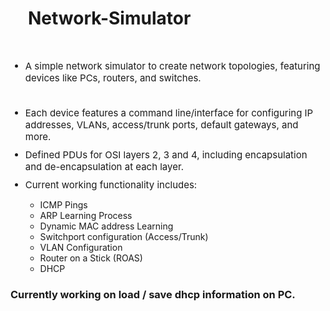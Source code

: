 <h1>&emsp;Network-Simulator</h1> <br>

<ul>

<li style="font-size:15px; margin:10px 0;"> A simple network simulator to create network topologies, featuring devices like PCs, routers, and switches. </li> <br>
<li style="font-size:15px; margin:10px 0;"> Each device features a command line/interface for configuring IP addresses, VLANs, access/trunk ports, default gateways, and more. </li>
<li style="font-size:15px; margin:10px 0;"> Defined PDUs for OSI layers 2, 3 and 4, including encapsulation and de-encapsulation at each layer. </li>
<li style="font-size:15px; margin:10px 0;"> Current working functionality includes:</li>
    <ul>
        <li>ICMP Pings</li>
        <li>ARP Learning Process</li>
        <li>Dynamic MAC address Learning</li>
        <li>Switchport configuration (Access/Trunk)</li>
        <li>VLAN Configuration</li>
        <li>Router on a Stick (ROAS)</li>
        <li>DHCP</li>
    </ul>

</ul>

<h3>Currently working on load / save dhcp information on PC.</h3>
